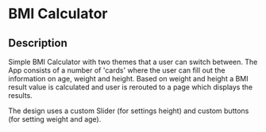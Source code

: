 # BMI Calculator

## Description
Simple BMI Calculator with two themes that a user can switch between. The App consists of a number of 'cards' where the user can fill out the information on age, weight and height. Based on weight and height a BMI result value is calculated and user is rerouted to a page which displays the results.

The design uses a custom Slider (for settings height) and custom buttons (for setting weight and age).
